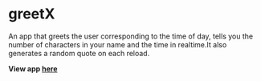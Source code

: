 # greetX
An app that greets the user corresponding to the time of day, tells you the number of characters in your name and the time in realtime.It also generates a random quote on each reload.

**View app [here](https://je-ni.github.io/greetX/)**
